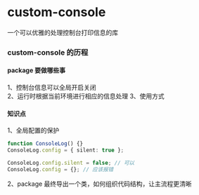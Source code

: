 # custom-console

一个可以优雅的处理控制台打印信息的库

### custom-console 的历程

#### package 要做哪些事

1、控制台信息可以全局开启关闭  
2、运行时根据当前环境进行相应的信息处理
3、使用方式

#### 知识点

1、全局配置的保护

```ts
function ConsoleLog() {}
ConsoleLog.config = { silent: true };

ConsoleLog.config.silent = false; // 可以
ConsoleLog.config = {}; // 应该报错
```

2、package 最终导出一个类，如何组织代码结构，让主流程更清晰
